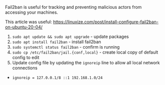 Fail2ban is useful for tracking and preventing malicious actors from accessing your machines.

This article was useful: https://linuxize.com/post/install-configure-fail2ban-on-ubuntu-20-04/

1. `sudo apt update && sudo apt upgrade` - update packages
2. `sudo apt install fail2ban` - install fail2ban
3. `sudo systemctl status fail2ban` - confirm is running
4. `sudo cp /etc/fail2ban/jail.{conf,local}` - create local copy of default config to edit
5. Update config file by updating the `ignoreip` line to allow all local network connections

- `ignoreip = 127.0.0.1/8 ::1 192.168.1.0/24`
